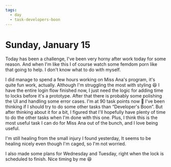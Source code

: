 ```yaml
---
tags:
  - day
  - task-developers-boon
---
```


# Sunday, January 15

Today has been a challenge, I've been very horny after work today for some reason. And when I'm like this I of course watch some femdom porn like that going to help. I don't know what to do with myself.

I did manage to spend a few hours working on Miss Ana's program, it's quite fun work, actually. Although I'm struggling the most with styling 😆 I have the entire login flow finished now, I just need the logic for adding time to locks before it's a prototype. After that there is probably some polishing the UI and handling some error cases. I'm at 90 task points now 🥳 I've been thinking if I should try to do some other tasks than “Developer's Boon”. But after thinking about it for a bit, I figured that I'll hopefully have plenty of time to do the other tasks when I'm done with this one. Plus, I think this is the most useful task I can do for Miss Ana out of the bunch, and I love being useful.

I'm still healing from the small injury I found yesterday, It seems to be healing nicely even though I'm caged, so I'm not worried. 

I also made some plans for Wednesday and Tuesday, right when the lock is scheduled to finish. Nice timing by me 😆